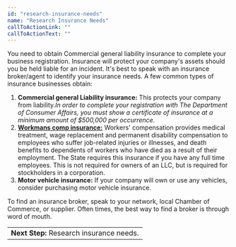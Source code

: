 ```yaml
---
id: "research-insurance-needs"
name: "Research Insurance Needs"
callToActionLink: ""
callToActionText: ""
---
```


You need to obtain Commercial general liability insurance to complete your business registration. Insurance will protect your company's assets should you be held liable for an incident. It's best to speak with an insurance broker/agent to identify your insurance needs. A few common types of insurance businesses obtain:

1. **Commercial general Liability insurance:** This protects your company from liability._In order to complete your registration with The Department of Consumer Affairs, you must show a certificate of insurance at a minimum amount of $500,000 per occurrence._
2. **[Workmans comp insurance:](https://www.nj.gov/labor/wc/employer/require/insure_index.html)** Workers' compensation provides medical treatment, wage replacement and permanent disability compensation to employees who suffer job-related injuries or illnesses, and death benefits to dependents of workers who have died as a result of their employment. The State requires this insurance if you have any full time employees. This is not required for owners of an LLC, but is required for stockholders in a corporation.
3. **Motor vehicle insurance:** If your company will own or use any vehicles, consider purchasing motor vehicle insurance.

To find an insurance broker, speak to your network, local Chamber of Commerce, or supplier. Often times, the best way to find a broker is through word of mouth.

||
|---|
| **Next Step:** Research insurance needs.|
